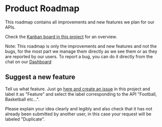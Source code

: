 # Product Roadmap

This roadmap contains all improvements and new features we plan for our APIs.

Check the [Kanban board in this project](https://github.com/api-sports/public-roadmap) for an overview.

Note: This roadmap is only the improvements and new features and not the bugs, for the most part we manage them directly as we see them or as they are reported by our users. To report a bug, you can do it directly from the chat on our [Dashboard](https://dashboard.api-football.com)

## Suggest a new feature

Tell us what feature. Just go [here and create an issue](https://github.com/api-sports/public-roadmap/issues) in this project and label it as "Feature" and select the label corresponding to the API "Football, Basketball etc...". 

Please explain your idea clearly and legibly and also check that it has not already been submitted by another user, in this case your request will be labeled "Duplicate".
